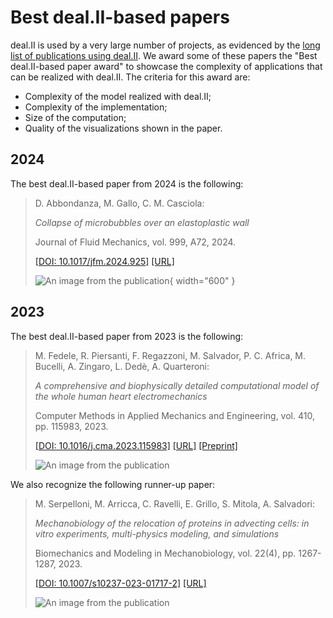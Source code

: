 Best deal.II-based papers
=========================

deal.II is used by a very large number of projects, as evidenced by
the [long list of publications using deal.II](publications.md). We
award some of these papers the "Best deal.II-based paper award" to
showcase the complexity of applications that can be realized with
deal.II. The criteria for this award are:

- Complexity of the model realized with deal.II;
- Complexity of the implementation;
- Size of the computation;
- Quality of the visualizations shown in the paper.


2024
----

The best deal.II-based paper from 2024 is the following:

> D. Abbondanza, M. Gallo, C. M. Casciola:
>
> _Collapse of microbubbles over an elastoplastic wall_
>
> Journal of Fluid Mechanics, vol. 999, A72, 2024.
>
> [[DOI: 10.1017/jfm.2024.925]](https://doi.org/10.1017/jfm.2024.925)
> [[URL]](https://www.cambridge.org/core/journals/journal-of-fluid-mechanics/article/collapse-of-microbubbles-over-an-elastoplastic-wall/7AB540E0C8E4098DFD5F133163E6AE59)
>
> ![An image from the publication](../large_assets/best-paper-award/2024/collapse_near_wall.png){ width="600" }

2023
----

The best deal.II-based paper from 2023 is the following:

> M. Fedele, R. Piersanti, F. Regazzoni, M. Salvador, P. C. Africa, M. Bucelli, A. Zingaro, L. Dedè, A. Quarteroni:
>
> _A comprehensive and biophysically detailed computational model of the whole human heart electromechanics_
>
> Computer Methods in Applied Mechanics and Engineering, vol. 410, pp. 115983, 2023.
>
> [[DOI: 10.1016/j.cma.2023.115983]](http://doi.org/10.1016/j.cma.2023.115983)
> [[URL]](https://www.sciencedirect.com/science/article/pii/S0045782523001068)
> [[Preprint]](https://arxiv.org/abs/2207.12460)
>
> ![An image from the publication](../large_assets/best-paper-award/2023/figure_res_baseline_active_tension.png)


We also recognize the following runner-up paper:

> M. Serpelloni, M. Arricca, C. Ravelli, E. Grillo, S. Mitola, A. Salvadori:
>
> _Mechanobiology of the relocation of proteins in advecting cells: in vitro experiments, multi-physics modeling, and simulations_
>
> Biomechanics and Modeling in Mechanobiology, vol. 22(4), pp. 1267-1287, 2023.
>
> [[DOI: 10.1007/s10237-023-01717-2]](http://doi.org/10.1007/s10237-023-01717-2)
> [[URL]](https://link.springer.com/article/10.1007/s10237-023-01717-2)
>
> ![An image from the publication](../large_assets/best-paper-award/2023/comparison.png)
